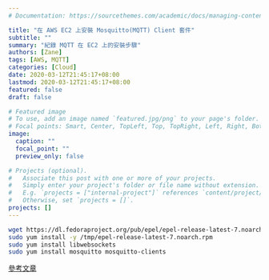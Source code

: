 ```yaml
---
# Documentation: https://sourcethemes.com/academic/docs/managing-content/

title: "在 AWS EC2 上安裝 Mosquitto(MQTT) Client 套件"
subtitle: ""
summary: "紀錄 MQTT 在 EC2 上的安裝步驟"
authors: [Zane]
tags: [AWS, MQTT]
categories: [Cloud]
date: 2020-03-12T21:45:17+08:00
lastmod: 2020-03-12T21:45:17+08:00
featured: false
draft: false

# Featured image
# To use, add an image named `featured.jpg/png` to your page's folder.
# Focal points: Smart, Center, TopLeft, Top, TopRight, Left, Right, BottomLeft, Bottom, BottomRight.
image:
  caption: ""
  focal_point: ""
  preview_only: false

# Projects (optional).
#   Associate this post with one or more of your projects.
#   Simply enter your project's folder or file name without extension.
#   E.g. `projects = ["internal-project"]` references `content/project/deep-learning/index.md`.
#   Otherwise, set `projects = []`.
projects: []
---
```


```bash
wget https://dl.fedoraproject.org/pub/epel/epel-release-latest-7.noarch.rpm -P /tmp
sudo yum install -y /tmp/epel-release-latest-7.noarch.rpm
sudo yum install libwebsockets
sudo yum install mosquitto mosquitto-clients
```

[參考文章](https://stackoverflow.com/questions/49746357/installing-linking-libwebsockets-library-in-aws-linux-for-mosquitto-mqtt?answertab=votes#tab-top)
